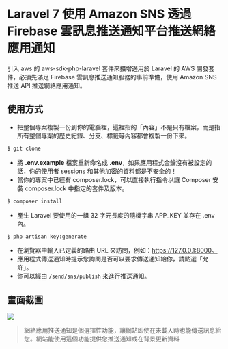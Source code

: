 # Laravel 7 使用 Amazon SNS 透過 Firebase 雲訊息推送通知平台推送網絡應用通知

引入 aws 的 aws-sdk-php-laravel 套件來擴增適用於 Laravel 的 AWS 開發套件，必須先滿足 Firebase 雲訊息推送通知服務的事前準備，使用 Amazon SNS 推送 API 推送網絡應用通知。

## 使用方式
- 把整個專案複製一份到你的電腦裡，這裡指的「內容」不是只有檔案，而是指所有整個專案的歷史紀錄、分支、標籤等內容都會複製一份下來。
```sh
$ git clone
```
- 將 __.env.example__ 檔案重新命名成 __.env__，如果應用程式金鑰沒有被設定的話，你的使用者 sessions 和其他加密的資料都是不安全的！
- 當你的專案中已經有 composer.lock，可以直接執行指令以讓 Composer 安裝 composer.lock 中指定的套件及版本。
```sh
$ composer install
```
- 產生 Laravel 要使用的一組 32 字元長度的隨機字串 APP_KEY 並存在 .env 內。
```sh
$ php artisan key:generate
```
- 在瀏覽器中輸入已定義的路由 URL 來訪問，例如：https://127.0.0.1:8000。
- 應用程式傳送通知時提示您詢問是否可以要求傳送通知給你，請點選「允許」。
- 你可以經由 `/send/sns/publish` 來進行推送通知。

## 畫面截圖
![](https://i.imgur.com/VRZp0rh.png)
> 網絡應用推送通知是個選擇性功能，讓網站即使在未載入時也能傳送訊息給您。網站能使用這個功能提供您推送通知或在背景更新資料